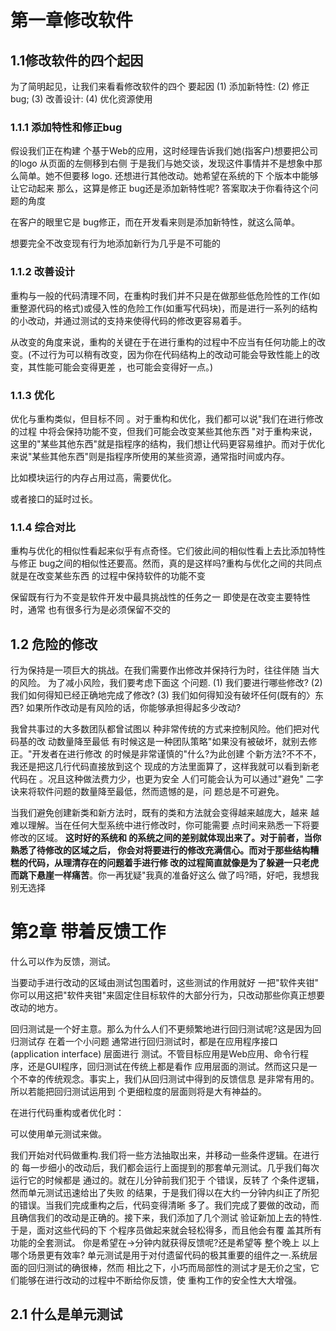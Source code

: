 # 第一章修改软件

## 1.1修改软件的四个起因

为了简明起见，让我们来看看修改软件的四个 要起因
(1) 添加新特性:
(2) 修正bug;
(3) 改善设计:
(4) 优化资源使用

### 1.1.1 添加特性和修正bug

假设我们正在构建 个基于Web的应用，这时经理告诉我们她(指客户)想要把公司的logo
从页面的左侧移到右侧 于是我们与她交谈，发现这件事情并不是想象中那么简单。她不但要移
logo. 还想进行其他改动。她希望在系统的下 个版本中能够让它动起来 那么，这算是修正
bug还是添加新特性呢? 答案取决于你看待这个问题的角度

在客户的眼里它是 bug修正，而在开发看来则是添加新特性，就这么简单。

想要完全不改变现有行为地添加新行为几乎是不可能的

### 1.1.2 改善设计

重构与一般的代码清理不同，在重构时我们并不只是在做那些低危险性的工作(如重整源代码的格式)或侵入性的危险工作(如重写代码块)，而是进行一系列的结构 的小改动，并通过测试的支持来使得代码的修改更容易着手。

从改变的角度来说，重构的关键在于在进行重构的过程中不应当有任何功能上的改变。(不过行为可以稍有改变，因为你在代码结构上的改动可能会导致性能上的改变，其性能可能会变得更差 ，也可能会变得好一点。)

### 1.1.3 优化

优化与重构类似，但目标不同 。对于重构和优化，我们都可以说"我们在进行修改的过程
中将会保持功能不变，但我们可能会改变某些其他东西 "对于重构来说，这里的"某些其他东西"就是指程序的结构，我们想让代码更容易维护。而对于优化来说"某些其他东西"则是指程序所使用的某些资源，通常指时间或内存。

比如模块运行的内存占用过高，需要优化。

或者接口的延时过长。

### 1.1.4 综合对比

重构与优化的相似性看起来似乎有点奇怪。它们彼此间的相似性看上去比添加特性与修正
bug之间的相似性还要高。然而，真的是这样吗?重构与优化之间的共同点就是在改变某些东西
的过程中保持软件的功能不变

保留既有行为不变是软件开发中最具挑战性的任务之一 即使是在改变主要特性时，通常
也有很多行为是必须保留不交的

## 1.2 危险的修改

行为保持是一项巨大的挑战。在我们需要作出修改并保持行为时，往往伴随 当大的风险。
为了减小风险，我们要考虑下面这 个问题.
(1) 我们要进行哪些修改?
(2) 我们如何得知已经正确地完成了修改?
(3) 我们如何得知没有破坏任何(既有的〉东西?
如果所作改动是有风险的话，你能够承担得起多少改动?

我曾共事过的大多数团队都曾试图以 种非常传统的方式来控制风险。他们把对代码基的改
动数量降至最低 有时候这是一种团队策略"如果没有被破坏，就别去修正。"开发者在进行修改
的时候是非常谨慎的"什么?为此创建 个新方法?不不不，我还是把这几行代码直接放到这个
现成的方法里面算了，这样我就可以看到新老代码在 。况且这种做法费力少，也更为安全
人们可能会认为可以通过"避免" 二字诀来将软件问题的数量降至最低，然而遗憾的是，问
题总是不可避免。

当我们避免创建新类和新方法时，既有的类和方法就会变得越来越庞大，越来
越难以理解。当在任何大型系统中进行修改时，你可能需要 点时间来熟悉一下将要修改的区域。
**这时好的系统和 的系统之间的差别就体现出来了。对于前者，当你熟悉了待修改的区域之后，
你会对将要进行的修改充满信心。**而对于那些结构糟糕的代码，从理清存在的问题着手进行修
改的过程简直就像是为了**躲避一只老虎而跳下悬崖一样痛苦**。你一再犹疑"我真的准备好这么
做了吗?晤，好吧，我想我别无选择

# 第2章 带着反馈工作

什么可以作为反馈，测试。

当要动手进行改动的区域由测试包围着时，这些测试的作用就好 一把"软件夹钳"
你可以用这把"软件夹钳"来固定住目标软件的大部分行为，只改动那些你真正想要改动的地方。

回归测试是一个好主意。那么为什么人们不更频繁地进行回归测试呢?这是因为回归测试存
在着一个小问题 通常进行回归测试时，都是在应用程序接口 (application interface) 层面进行
测试。不管目标应用是Web应用、命令行程序，还是GUI程序，回归测试在传统上都是看作
应用层面的测试。然而这只是一个不幸的传统观念。事实上，我们从回归测试中得到的反馈信息
是非常有用的。所以若能把回归测试运用到 个更细粒度的层面则将是大有神益的。

在进行代码重构或者优化时：

可以使用单元测试来做。

我们开始对代码做重构.我们将一些方法抽取出来，并移动一些条件逻辑。在进行的
每一步细小的改动后，我们都会运行上面提到的那套单元测试。几乎我们每次运行它的时候都是
通过的。就在儿分钟前我们犯于 个错误，反转了 个条件逻辑，然而单元测试迅速给出了失败
的结果，于是我们得以在大约一分钟内纠正了所犯的错误。当我们完成重构之后，代码变得清晰
多了。我们完成了要做的改动，而且确信我们的改动是正确的。接下来，我们添加了几个测试
验证新加上去的特性.于是，面对这些代码的下 个程序员做起来就会轻松得多，而且他会有覆
盖其所有功能的全套测试。
你是希望在→分钟内就获得反馈呢?还是希望等 整个晚上 以上哪个场景更有效率?
单元测试是用于对付遗留代码的极其重要的组件之一.系统层面的回归测试的确很棒，然而
相比之下，小巧而局部性的测试才是无价之宝，它们能够在进行改动的过程中不断给你反馈，使
重构工作的安全性大大增强。

## 2.1 什么是单元测试
